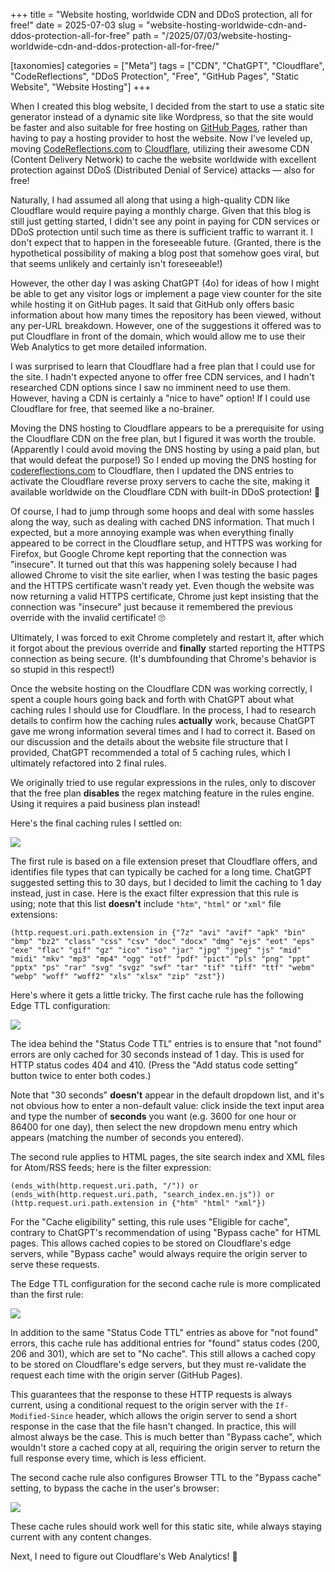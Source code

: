 +++
title = "Website hosting, worldwide CDN and DDoS protection, all for free!"
date = 2025-07-03
slug = "website-hosting-worldwide-cdn-and-ddos-protection-all-for-free"
path = "/2025/07/03/website-hosting-worldwide-cdn-and-ddos-protection-all-for-free/"

[taxonomies]
categories = ["Meta"]
tags = ["CDN", "ChatGPT", "Cloudflare", "CodeReflections", "DDoS Protection",
"Free", "GitHub Pages", "Static Website", "Website Hosting"]
+++

When I created this blog website, I decided from the start to use a static site
generator instead of a dynamic site like Wordpress, so that the site would be
faster and also suitable for free hosting on [GitHub
Pages](https://pages.github.com/), rather than having to pay a hosting provider
to host the website.  Now I've leveled up, moving
[CodeReflections.com](https://codereflections.com/) to
[Cloudflare](https://cloudflare.com/), utilizing their awesome CDN (Content
Delivery Network) to cache the website worldwide with excellent protection
against DDoS (Distributed Denial of Service) attacks — also for free!

<!-- more -->

Naturally, I had assumed all along that using a high-quality CDN like
Cloudflare would require paying a monthly charge.  Given that this blog is
still just getting started, I didn't see any point in paying for CDN services
or DDoS protection until such time as there is sufficient traffic to warrant
it.  I don't expect that to happen in the foreseeable future.  (Granted, there
is the hypothetical possibility of making a blog post that somehow goes viral,
but that seems unlikely and certainly isn't foreseeable!)

However, the other day I was asking ChatGPT (4o) for ideas of how I might be
able to get any visitor logs or implement a page view counter for the site
while hosting it on GitHub pages.  It said that GitHub only offers basic
information about how many times the repository has been viewed, without any
per-URL breakdown.  However, one of the suggestions it offered was to put
Cloudflare in front of the domain, which would allow me to use their Web
Analytics to get more detailed information.

I was surprised to learn that Cloudflare had a free plan that I could use for
the site.  I hadn't expected anyone to offer free CDN services, and I hadn't
researched CDN options since I saw no imminent need to use them.  However,
having a CDN is certainly a "nice to have" option!  If I could use Cloudflare
for free, that seemed like a no-brainer.

Moving the DNS hosting to Cloudflare appears to be a prerequisite for using the
Cloudflare CDN on the free plan, but I figured it was worth the trouble.
(Apparently I could avoid moving the DNS hosting by using a paid plan, but that
would defeat the purpose!)  So I ended up moving the DNS hosting for
[codereflections.com](https://codereflections.com/) to Cloudflare, then I
updated the DNS entries to activate the Cloudflare reverse proxy servers to
cache the site, making it available worldwide on the Cloudflare CDN with
built-in DDoS protection! 🎉

Of course, I had to jump through some hoops and deal with some hassles along
the way, such as dealing with cached DNS information.  That much I expected,
but a more annoying example was when everything finally appeared to be correct
in the Cloudflare setup, and HTTPS was working for Firefox, but Google Chrome
kept reporting that the connection was "insecure".  It turned out that this was
happening solely because I had allowed Chrome to visit the site earlier, when I
was testing the basic pages and the HTTPS certificate wasn't ready yet.  Even
though the website was now returning a valid HTTPS certificate, Chrome just
kept insisting that the connection was "insecure" just because it remembered
the previous override with the invalid certificate! 🙄

Ultimately, I was forced to exit Chrome completely and restart it, after which
it forgot about the previous override and **finally** started reporting the
HTTPS connection as being secure.  (It's dumbfounding that Chrome's behavior is
so stupid in this respect!)

Once the website hosting on the Cloudflare CDN was working correctly, I spent a
couple hours going back and forth with ChatGPT about what caching rules I
should use for Cloudflare.  In the process, I had to research details to
confirm how the caching rules **actually** work, because ChatGPT gave me wrong
information several times and I had to correct it.  Based on our discussion and
the details about the website file structure that I provided, ChatGPT
recommended a total of 5 caching rules, which I ultimately refactored into 2
final rules.

We originally tried to use regular expressions in the rules, only to discover
that the free plan **disables** the regex matching feature in the rules engine.
Using it requires a paid business plan instead!

Here's the final caching rules I settled on:

<img src="/images/20250703_Cloudflare_Cache_Rules.png">

The first rule is based on a file extension preset that Cloudflare offers, and
identifies file types that can typically be cached for a long time.  ChatGPT
suggested setting this to 30 days, but I decided to limit the caching to 1 day
instead, just in case.  Here is the exact filter expression that this rule is
using; note that this list **doesn't** include `"htm"`, `"html"` or `"xml"`
file extensions:

```
(http.request.uri.path.extension in {"7z" "avi" "avif" "apk" "bin" "bmp" "bz2" "class" "css" "csv" "doc" "docx" "dmg" "ejs" "eot" "eps" "exe" "flac" "gif" "gz" "ico" "iso" "jar" "jpg" "jpeg" "js" "mid" "midi" "mkv" "mp3" "mp4" "ogg" "otf" "pdf" "pict" "pls" "png" "ppt" "pptx" "ps" "rar" "svg" "svgz" "swf" "tar" "tif" "tiff" "ttf" "webm" "webp" "woff" "woff2" "xls" "xlsx" "zip" "zst"})
```

Here's where it gets a little tricky.  The first cache rule has the following
Edge TTL configuration:

<img src="/images/20250703_Cloudflare_Rule1_Edge_TTL.png">

The idea behind the "Status Code TTL" entries is to ensure that "not found"
errors are only cached for 30 seconds instead of 1 day.  This is used for HTTP
status codes 404 and 410.  (Press the "Add status code setting" button twice to
enter both codes.)

Note that "30 seconds" **doesn't** appear in the default dropdown list, and
it's not obvious how to enter a non-default value: click inside the text input
area and type the number of **seconds** you want (e.g. 3600 for one hour or
86400 for one day), then select the new dropdown menu entry which appears
(matching the number of seconds you entered).

The second rule applies to HTML pages, the site search index and XML files for
Atom/RSS feeds; here is the filter expression:

```
(ends_with(http.request.uri.path, "/")) or (ends_with(http.request.uri.path, "search_index.en.js")) or (http.request.uri.path.extension in {"htm" "html" "xml"})
```

For the "Cache eligibility" setting, this rule uses "Eligible for cache",
contrary to ChatGPT's recommendation of using "Bypass cache" for HTML pages.
This allows cached copies to be stored on Cloudflare's edge servers, while
"Bypass cache" would always require the origin server to serve these requests.

The Edge TTL configuration for the second cache rule is more complicated than
the first rule:

<img src="/images/20250703_Cloudflare_Rule2_Edge_TTL.png">

In addition to the same "Status Code TTL" entries as above for "not found"
errors, this cache rule has additional entries for "found" status codes (200,
206 and 301), which are set to "No cache".  This still allows a cached copy to
be stored on Cloudflare's edge servers, but they must re-validate the request
each time with the origin server (GitHub Pages).

This guarantees that the response to these HTTP requests is always current,
using a conditional request to the origin server with the `If-Modified-Since`
header, which allows the origin server to send a short response in the case
that the file hasn't changed.  In practice, this will almost always be the
case.  This is much better than "Bypass cache", which wouldn't store a cached
copy at all, requiring the origin server to return the full response every
time, which is less efficient.

The second cache rule also configures Browser TTL to the "Bypass cache"
setting, to bypass the cache in the user's browser:

<img src="/images/20250703_Cloudflare_Rule2_Browser_TTL.png">

These cache rules should work well for this static site, while always staying
current with any content changes.

Next, I need to figure out Cloudflare's Web Analytics! 🤔

